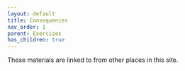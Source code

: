 ```yaml
---
layout: default
title: Consequences
nav_order: 1
parent: Exercises
has_children: true
---
```


These materials are linked to from other places in this site.
